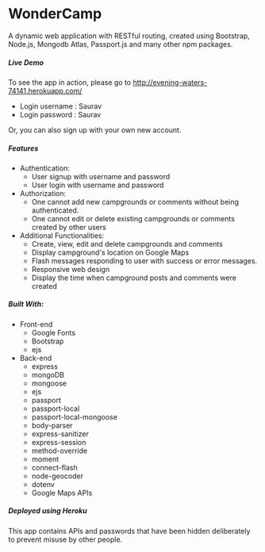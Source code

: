  # WonderCamp 
A dynamic web application with RESTful routing, created using Bootstrap, Node.js, Mongodb Atlas, Passport.js and many other npm packages.

##### Live Demo
To see the app in action, please go to http://evening-waters-74141.herokuapp.com/
 * Login username : Saurav
 * Login password : Saurav
 
Or, you can also sign up with your own new account.

##### Features 
 * Authentication:
   * User signup with username and password
   * User login with username and password 
 * Authorization:
   * One cannot add new campgrounds or comments without being authenticated.
   * One cannot edit or delete existing campgrounds or comments created by other users
 * Additional Functionalities:
   * Create, view, edit and delete campgrounds and comments
   * Display campground's location on Google Maps
   * Flash messages responding to user with success or error messages.
   * Responsive web design
   * Display the time when campground posts and comments were created
  
  ##### Built With:
  * Front-end
    * Google Fonts
    * Bootstrap
    * ejs
  * Back-end
    * express
    * mongoDB
    * mongoose
    * ejs
    * passport
    * passport-local
    * passport-local-mongoose
    * body-parser
    * express-sanitizer
    * express-session
    * method-override
    * moment
    * connect-flash
    * node-geocoder
    * dotenv
    * Google Maps APIs
 ##### Deployed using Heroku
 This app contains APIs and passwords that have been hidden deliberately to prevent misuse by other people.
   
  
